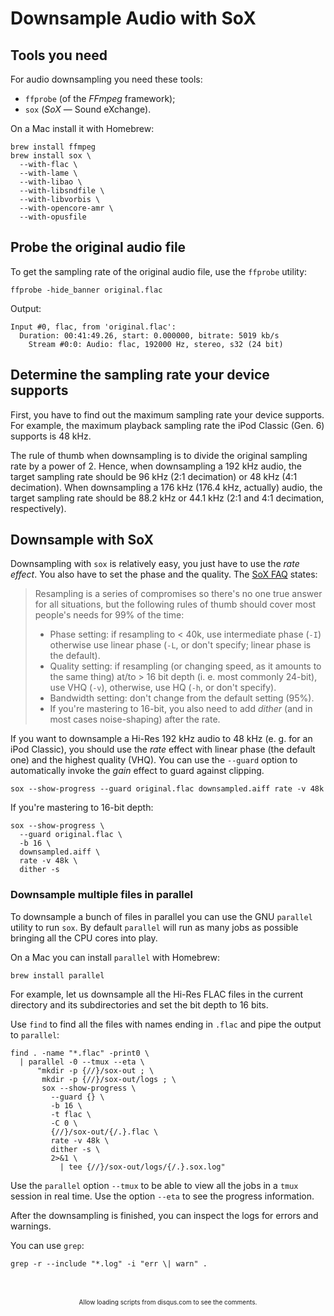 # Downsample Audio with SoX

## Tools you need

For audio downsampling you need these tools:

  * `ffprobe` (of the _FFmpeg_ framework);
  * `sox` (_SoX_ — Sound eXchange).

On a Mac install it with Homebrew:

```
brew install ffmpeg
brew install sox \
  --with-flac \
  --with-lame \
  --with-libao \
  --with-libsndfile \
  --with-libvorbis \
  --with-opencore-amr \
  --with-opusfile
```

## Probe the original audio file

To get the sampling rate of the original audio file, use the `ffprobe`
utility:

```
ffprobe -hide_banner original.flac
```
Output:
```
Input #0, flac, from 'original.flac':
  Duration: 00:41:49.26, start: 0.000000, bitrate: 5019 kb/s
    Stream #0:0: Audio: flac, 192000 Hz, stereo, s32 (24 bit)
```

## Determine the sampling rate your device supports

First, you have to find out the maximum sampling rate your device supports. For
example, the maximum playback sampling rate the iPod Classic (Gen. 6) supports
is 48 kHz.

The rule of thumb when downsampling is to divide the original sampling rate by
a power of 2. Hence, when downsampling a 192 kHz audio, the target sampling rate
should be 96 kHz (2:1 decimation) or 48 kHz (4:1 decimation). When downsampling
a 176 kHz (176.4 kHz, actually) audio, the target sampling rate should be 88.2
kHz or 44.1 kHz (2:1 and 4:1 decimation, respectively).

## Downsample with SoX

Downsampling with `sox` is relatively easy, you just have to use the _rate
effect_. You also have to set the phase and the quality. The [SoX
FAQ](http://sox.sourceforge.net/Docs/FAQ) states:

> Resampling is a series of compromises so there's no one true answer for all
situations, but the following rules of thumb should cover most people's needs
for 99% of the time:
> - Phase setting: if resampling to < 40k, use intermediate phase (`-I`)
otherwise use linear phase (`-L`, or don't specify; linear phase is the
default).
> - Quality setting: if resampling (or changing speed, as it amounts to the
  same thing) at/to > 16 bit depth (i. e. most commonly 24-bit), use VHQ
  (`-v`), otherwise, use HQ (`-h`, or don't specify).
> - Bandwidth setting: don't change from the default setting (95%).
> - If you're mastering to 16-bit, you also need to add _dither_ (and in most
cases noise-shaping) after the rate.

If you want to downsample a Hi-Res 192 kHz audio to 48 kHz (e. g. for an iPod
Classic), you should use the _rate_ effect with linear phase (the default one)
and the highest quality (VHQ). You can use the `--guard` option to
automatically invoke the _gain_ effect to guard against clipping.

```
sox --show-progress --guard original.flac downsampled.aiff rate -v 48k
```

If you're mastering to 16-bit depth:

```
sox --show-progress \
  --guard original.flac \
  -b 16 \
  downsampled.aiff \
  rate -v 48k \
  dither -s
```

### Downsample multiple files in parallel

To downsample a bunch of files in parallel you can use the GNU `parallel`
utility to run `sox`. By default `parallel` will run as many jobs as
possible bringing all the CPU cores into play.

On a Mac you can install `parallel` with Homebrew:

```
brew install parallel
```

For example, let us downsample all the Hi-Res FLAC files in the current
directory and its subdirectories and set the bit depth to 16 bits.

Use `find` to find all the files with names ending in `.flac` and pipe the
output to `parallel`:

```
find . -name "*.flac" -print0 \
  | parallel -0 --tmux --eta \
      "mkdir -p {//}/sox-out ; \
       mkdir -p {//}/sox-out/logs ; \
       sox --show-progress \
         --guard {} \
         -b 16 \
         -t flac \
         -C 0 \
         {//}/sox-out/{/.}.flac \
         rate -v 48k \
         dither -s \
         2>&1 \
           | tee {//}/sox-out/logs/{/.}.sox.log"
```

Use the `parallel` option `--tmux` to be able to view all the jobs in a `tmux`
session in real time. Use the option `--eta` to see the progress information.

After the downsampling is finished, you can inspect the logs for errors and
warnings.

You can use `grep`:

```
grep -r --include "*.log" -i "err \| warn" .
```

<br/>
<ClientOnly>
<Disqus shortname="notes-maxie-xyz" language="en"/>
</ClientOnly>

<br/>
<div style="text-align: center; font-size: x-small">
    Allow loading scripts from disqus.com to see the comments.
</div>
